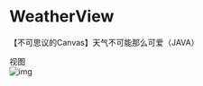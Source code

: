 # WeatherView
【不可思议的Canvas】天气不可能那么可爱（JAVA）

视图  
 ![img](https://github.com/WuMingke/WeatherView/blob/master/view.gif)  
